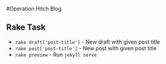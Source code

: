 #Operation Hitch Blog

## Rake Task

- `rake draft['post-title']` - New draft with given post title
- `rake post['post-title']` - New post with given post title
- `rake preview` - Run `jekyll serve`